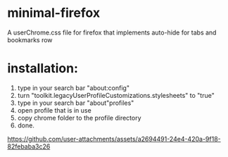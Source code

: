 # minimal-firefox

A userChrome.css file for firefox that implements auto-hide for tabs and bookmarks row


# installation:

1. type in your search bar "about:config"
2. turn "toolkit.legacyUserProfileCustomizations.stylesheets" to "true"
3. type in your search bar "about"profiles"
4. open profile that is in use
5. copy chrome folder to the profile directory
6. done.  



https://github.com/user-attachments/assets/a2694491-24e4-420a-9f18-82febaba3c26


